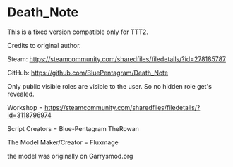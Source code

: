 Death_Note
==========

This is a fixed version compatible only for TTT2.

Credits to original author.

Steam: https://steamcommunity.com/sharedfiles/filedetails/?id=278185787

GitHub: https://github.com/BluePentagram/Death_Note

Only public visible roles are visible to the user. So no hidden role get's revealed.

Workshop = https://steamcommunity.com/sharedfiles/filedetails/?id=3118796974

Script Creators =
Blue-Pentagram
TheRowan

The Model Maker/Creator =
Fluxmage

the model was originally on
Garrysmod.org

